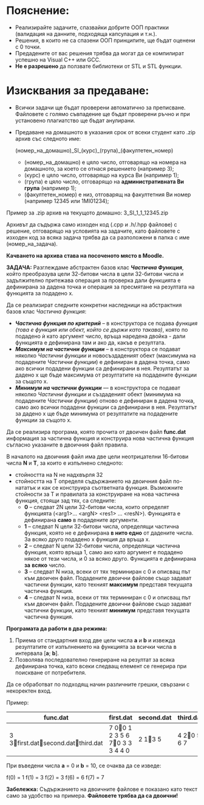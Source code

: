 # **Пояснение:**

* Реализирайте задачите, спазвайки добрите ООП практики  
  (валидация на данните, подходяща капсулация и т.н.).  
* Решения, в които не са спазени ООП принципите, ще бъдат оценени с 0 точки.  
* Предадените от вас решения трябва да могат да се компилират успешно на Visual C++ или GCC.  
* **Не е разрешено** да ползвате библиотеки от STL и STL функции.

# **Изисквания за предаване:**

* Всички задачи ще бъдат проверени автоматично за преписване. Файловете с голямо съвпадение ще бъдат проверени ръчно и при установено плагиатство ще бъдат анулирани.  
* Предаване на домашното в указания срок от всеки студент като .zip архив със следното име:

  (номер\_на\_домашно)\_SI\_(курс)\_(група)\_(факултетен\_номер)

  * (номер\_на\_домашно) е цяло число, отговарящо на номера на домашното, за което се отнася решението (например 3);  
  * (курс) е цяло число, отговарящо на курса Ви (например 1);  
  * (група) е цяло число, отговарящо на **административната Ви група** (например 1);  
  * (факултетен\_номер) е низ, отговарящ на факултетния Ви номер (например 12345 или 1MI01234);

Пример за .zip архив на текущото домашно: 3\_SI\_1\_1\_12345.zip

Архивът да съдържа само изходен код (.cpp и .h/.hpp файлове) с решение, отговарящо на условията на задачите, като файловете с изходен код за всяка задача трябва да са разположени в папка с име (номер\_на\_задача).

**Качването на архива става на посоченото място в Moodle.**

**ЗАДАЧА:** Разглеждаме абстрактен базов клас ***Частична Функция***, който преобразува цели 32-битови числа в цели 32-битови числа и задължително притежава операция за проверка дали функцията е дефинирана за дадена точка и операция за пресмятане на резултата на функцията за подадено x.

Да се реализират следните конкретни наследници на абстрактния базов клас *Частична функция*:

* ***Частична функция по критерий*** – в конструктора се подава *функция (това е функция или обект, който се държи като такава)*, която по подадено ѝ като аргумент число, връща наредена двойка \- дали функцията е дефинирана там и ако да, какъв е резултата.  
* ***Максимум на частични функции***  – в конструктора се подават няколко *Частични функции* и новосъздаденият обект (максимума на подадените *Частични функции*) е дефиниран в дадена точка, само ако всички подадени функции са дефинирани в нея. Резултатът за дадено x ще бъде максимума от резултатите на подадените функции за същото x.  
* ***Минимум на частични функции*** –– в конструктора се подават няколко *Частични функции* и създаденият обект (минимума на подадените *Частични функции*) отново е дефиниран в дадена точка, само ако всички подадени функции са дефинирани в нея. Резултатът за дадено x ще бъде минимума от резултатите на подадените функции за същото x.

Да се реализира програма, която прочита от двоичен файл **func.dat** информация за частична функция и конструира нова частична функция съгласно указаните в двоичния файл правила.

В началото на двоичния файл има две цели неотрицателни 16-битови числа **N** и **T**, за които е изпълнено следното:

* стойността на N не надхвърля 32  
* стойността на T определя съдържанието на двоичния файл по-нататък и как се конструира съответната функция. Възможните стойности за Т и правилата за конструиране на нова частична функция, стоящи зад тях, са следните:  
  * **0** – следват 2N цели 32-битови числа, които определят функцията (\<аrg1\>... \<аrgN\> \<res1\> ... \<resN\>). Функцията е дефинирана **само** в подадените аргументи.  
  * **1** – следват N цели 32-битови числа, определящи частична функция, която не е дефинирана **в нито едно** от дадените числа. За всяко друго подадено x функция да връща x.  
  * **2** – следват N цели 32-битови числа, определящи частична функция, която връща 1, само ако като аргумент е подадено някое от тези числа, и 0 за всяко друго. Функцията е дефинирана **за** **всяко** число.  
  * **3** – следват N низа, всеки от тях терминиран с 0 и описващ път към двоичен файл. Подадените двоични файлове също задават частични функции, като техният **максимум** представя текущата частична функция.  
  * **4** – следват N низа, всеки от тях терминиран с 0 и описващ път към двоичен файл. Подадените двоични файлове също задават частични функции, като техният **минимум** представя текущата частична функция.

**Програмата да работи в два режима:**

1. Приема от стандартния вход две цели числа **a** и **b** и извежда резултатите от изпълнението на функцията за всички числа в интервала \[**a**; **b**\].  
2. Позволява последователно генериране на резултат за всяка дефинирана точка, като всеки следващ елемент се генерира при поискване от потребителя.

Да се обработват по подходящ начин различните грешки, свързани с некоректен вход.

Пример:

| func.dat | first.dat | second.dat | third.dat |
| ----- | ----- | ----- | ----- |
| 3 3first.datsecond.datthird.dat | 7 00 1 2 3 5 6 70 3 3 3 4 4 0 | 2 13 5 | 4 20 5 6 7 |

При въведени числа **a** \= 0 и **b** \= 10, се очаква да се изведе:

f(0) \= 1   f(1) \= 3   f(2) \= 3   f(6) \= 6   f(7) \= 7

**Забележка:** Съдържанието на двоичните файлове е показано като текст само за удобство на примера. **Файловете трябва да са двоични\!**

